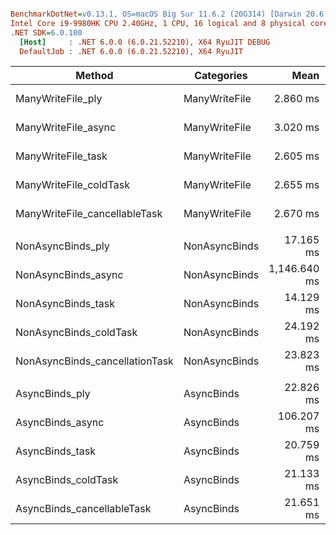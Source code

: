 ``` ini

BenchmarkDotNet=v0.13.1, OS=macOS Big Sur 11.6.2 (20G314) [Darwin 20.6.0]
Intel Core i9-9980HK CPU 2.40GHz, 1 CPU, 16 logical and 8 physical cores
.NET SDK=6.0.100
  [Host]     : .NET 6.0.0 (6.0.21.52210), X64 RyuJIT DEBUG
  DefaultJob : .NET 6.0.0 (6.0.21.52210), X64 RyuJIT


```
|                         Method |    Categories |         Mean |      Error |     StdDev |       Median |      Gen 0 |   Gen 1 |  Allocated |
|------------------------------- |-------------- |-------------:|-----------:|-----------:|-------------:|-----------:|--------:|-----------:|
|              ManyWriteFile_ply | ManyWriteFile |     2.860 ms |  0.0663 ms |  0.1892 ms |     2.805 ms |          - |       - |      10 KB |
|            ManyWriteFile_async | ManyWriteFile |     3.020 ms |  0.0509 ms |  0.0476 ms |     3.042 ms |    35.1563 | 11.7188 |     292 KB |
|             ManyWriteFile_task | ManyWriteFile |     2.605 ms |  0.0512 ms |  0.0734 ms |     2.594 ms |          - |       - |       8 KB |
|         ManyWriteFile_coldTask | ManyWriteFile |     2.655 ms |  0.0520 ms |  0.0578 ms |     2.662 ms |          - |       - |       8 KB |
|  ManyWriteFile_cancellableTask | ManyWriteFile |     2.670 ms |  0.0524 ms |  0.0815 ms |     2.663 ms |          - |       - |       8 KB |
|                                |               |              |            |            |              |            |         |            |
|              NonAsyncBinds_ply | NonAsyncBinds |    17.165 ms |  0.3325 ms |  0.4205 ms |    17.174 ms |  9468.7500 |       - |  77,344 KB |
|            NonAsyncBinds_async | NonAsyncBinds | 1,146.640 ms | 22.8664 ms | 25.4160 ms | 1,145.711 ms | 30000.0000 |       - | 248,439 KB |
|             NonAsyncBinds_task | NonAsyncBinds |    14.129 ms |  0.1884 ms |  0.1670 ms |    14.157 ms |  9468.7500 |       - |  77,344 KB |
|         NonAsyncBinds_coldTask | NonAsyncBinds |    24.192 ms |  0.2049 ms |  0.1816 ms |    24.180 ms | 11562.5000 |       - |  94,531 KB |
| NonAsyncBinds_cancellationTask | NonAsyncBinds |    23.823 ms |  0.2045 ms |  0.1913 ms |    23.760 ms | 11656.2500 |       - |  95,313 KB |
|                                |               |              |            |            |              |            |         |            |
|                 AsyncBinds_ply |    AsyncBinds |    22.826 ms |  0.4493 ms |  0.6996 ms |    22.757 ms |    62.5000 |       - |     656 KB |
|               AsyncBinds_async |    AsyncBinds |   106.207 ms |  2.1060 ms |  3.6327 ms |   105.664 ms |  1000.0000 |       - |   8,375 KB |
|                AsyncBinds_task |    AsyncBinds |    20.759 ms |  0.4147 ms |  0.7990 ms |    20.667 ms |          - |       - |     188 KB |
|            AsyncBinds_coldTask |    AsyncBinds |    21.133 ms |  0.4164 ms |  0.8412 ms |    20.993 ms |    31.2500 |       - |     328 KB |
|     AsyncBinds_cancellableTask |    AsyncBinds |    21.651 ms |  0.4324 ms |  0.5468 ms |    21.528 ms |    31.2500 |       - |     344 KB |
